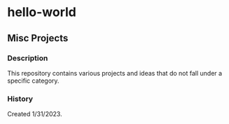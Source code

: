 # hello-world
## Misc Projects

### Description
This repository contains various projects and ideas that do not fall under a specific category.

### History
Created 1/31/2023.
